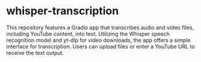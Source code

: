 # whisper-transcription
This repository features a Gradio app that transcribes audio and video files, including YouTube content, into text. Utilizing the Whisper speech recognition model and yt-dlp for video downloads, the app offers a simple interface for transcription. Users can upload files or enter a YouTube URL to receive the text output.
